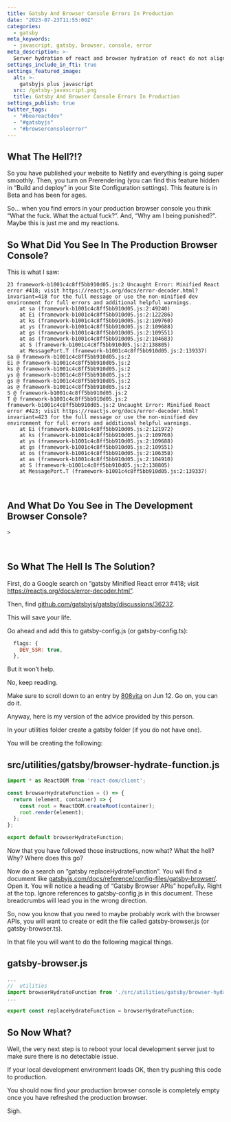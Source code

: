 ```yaml
---
title: Gatsby And Browser Console Errors In Production
date: "2023-07-23T11:55:00Z"
categories:
  - gatsby
meta_keywords:
  - javascript, gatsby, browser, console, error
meta_description: >-
  Server hydration of react and browser hydration of react do not align. But then what. What do you do?
settings_include_in_fti: true
settings_featured_image:
  alt: >-
    gatsbyjs plus javascript
  src: /gatsby-javascript.png
  title: Gatsby And Browser Console Errors In Production
settings_publish: true
twitter_tags:
  - "#beareactdev"
  - "#gatsbyjs"
  - "#browserconsoleerror"
---
```


## What The Hell?!?

So you have published your website to Netlify and everything is going super smoothly. Then, you turn on Prerendering (you can find this feature hidden in “Build and deploy” in your Site Configuration settings). This feature is in Beta and has been for ages.

So... when you find errors in your production browser console you think “What the fuck. What the actual fuck?”. And, “Why am I being punished?”. Maybe this is just me and my reactions.

## So What Did You See In The Production Browser Console?

This is what I saw:

```arduino
23 framework-b1001c4c8ff5bb910d05.js:2 Uncaught Error: Minified React error #418; visit https://reactjs.org/docs/error-decoder.html?invariant=418 for the full message or use the non-minified dev environment for full errors and additional helpful warnings.
    at sa (framework-b1001c4c8ff5bb910d05.js:2:49240)
    at Ei (framework-b1001c4c8ff5bb910d05.js:2:122286)
    at ks (framework-b1001c4c8ff5bb910d05.js:2:109760)
    at ys (framework-b1001c4c8ff5bb910d05.js:2:109688)
    at gs (framework-b1001c4c8ff5bb910d05.js:2:109551)
    at as (framework-b1001c4c8ff5bb910d05.js:2:104683)
    at S (framework-b1001c4c8ff5bb910d05.js:2:138805)
    at MessagePort.T (framework-b1001c4c8ff5bb910d05.js:2:139337)
sa @ framework-b1001c4c8ff5bb910d05.js:2
Ei @ framework-b1001c4c8ff5bb910d05.js:2
ks @ framework-b1001c4c8ff5bb910d05.js:2
ys @ framework-b1001c4c8ff5bb910d05.js:2
gs @ framework-b1001c4c8ff5bb910d05.js:2
as @ framework-b1001c4c8ff5bb910d05.js:2
S @ framework-b1001c4c8ff5bb910d05.js:2
T @ framework-b1001c4c8ff5bb910d05.js:2
framework-b1001c4c8ff5bb910d05.js:2 Uncaught Error: Minified React error #423; visit https://reactjs.org/docs/error-decoder.html?invariant=423 for the full message or use the non-minified dev environment for full errors and additional helpful warnings.
    at Ei (framework-b1001c4c8ff5bb910d05.js:2:121972)
    at ks (framework-b1001c4c8ff5bb910d05.js:2:109760)
    at ys (framework-b1001c4c8ff5bb910d05.js:2:109688)
    at gs (framework-b1001c4c8ff5bb910d05.js:2:109551)
    at os (framework-b1001c4c8ff5bb910d05.js:2:106358)
    at as (framework-b1001c4c8ff5bb910d05.js:2:104910)
    at S (framework-b1001c4c8ff5bb910d05.js:2:138805)
    at MessagePort.T (framework-b1001c4c8ff5bb910d05.js:2:139337)
```

<br />

## And What Do You See in The Development Browser Console?

```arduino
>
```

<br />

## So What The Hell Is The Solution?

First, do a Google search on “gatsby Minified React error #418; visit https://reactjs.org/docs/error-decoder.html”.

Then, find <a href="https://github.com/gatsbyjs/gatsby/discussions/36232" target="_blank">github.com/gatsbyjs/gatsby/discussions/36232</a>.

This will save your life.

Go ahead and add this to gatsby-config.js (or gatsby-config.ts):

```javascript
  flags: {
    DEV_SSR: true,
  },
```

But it won’t help.

No, keep reading.

Make sure to scroll down to an entry by <a href="https://github.com/808vita" target="_blank">808vita</a> on Jun 12. Go on, you can do it.

Anyway, here is my version of the advice provided by this person.

In your utilities folder create a gatsby folder (if you do not have one).

You will be creating the following:

## src/utilities/gatsby/browser-hydrate-function.js

```javascript
import * as ReactDOM from 'react-dom/client';

const browserHydrateFunction = () => {
  return (element, container) => {
    const root = ReactDOM.createRoot(container);
    root.render(element);
  };
};

export default browserHydrateFunction;
```

Now that you have followed those instructions, now what? What the hell? Why? Where does this go?

Now do a search on “gatsby replaceHydrateFunction”. You will find a document like <a href="https://www.gatsbyjs.com/docs/reference/config-files/gatsby-browser/" target="_blank">gatsbyjs.com/docs/reference/config-files/gatsby-browser/</a>. Open it. You will notice a heading of “Gatsby Browser APIs” hopefully. Right at the top. Ignore references to gatsby-config.js in this document. These breadcrumbs will lead you in the wrong direction.

So, now you know that you need to maybe probably work with the browser APIs, you will want to create or edit the file called gatsby-browser.js (or gatsby-browser.ts).

In that file you will want to do the following magical things.

## gatsby-browser.js

```javascript
...
//  utilities
import browserHydrateFunction from './src/utilities/gatsby/browser-hydrate-function';
...

export const replaceHydrateFunction = browserHydrateFunction;
```

## So Now What?

Well, the very next step is to reboot your local development server just to make sure there is no detectable issue.

If your local development environment loads OK, then try pushing this code to production.

You should now find your production browser console is completely empty once you have refreshed the production browser.

Sigh.
